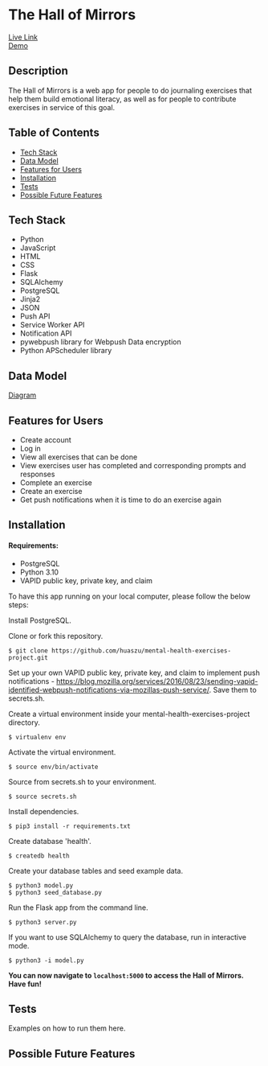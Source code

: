 # The Hall of Mirrors
[Live Link](https://hallofmirrors.org)<br>
[Demo](https://youtu.be/kjDivrRaVE0)

## Description

The Hall of Mirrors is a web app for people to do journaling exercises that help them build emotional literacy, as well as for people to contribute exercises in service of this goal.

## Table of Contents

- [Tech Stack](#tech-stack)
- [Data Model](#data-model)
- [Features for Users](#features-for-users)
- [Installation](#installation)
- [Tests](#tests)
- [Possible Future Features](#possible-future-features)

## Tech Stack

- Python
- JavaScript
- HTML
- CSS
- Flask
- SQLAlchemy
- PostgreSQL
- Jinja2
- JSON
- Push API
- Service Worker API
- Notification API
- pywebpush library for Webpush Data encryption
- Python APScheduler library

## Data Model
[Diagram](https://dbdesigner.page.link/S9QqobYsVTev3k6F6)

## Features for Users

- Create account
- Log in
- View all exercises that can be done
- View exercises user has completed and corresponding prompts and responses
- Complete an exercise
- Create an exercise
- Get push notifications when it is time to do an exercise again

## Installation

#### Requirements:

- PostgreSQL
- Python 3.10
- VAPID public key, private key, and claim

To have this app running on your local computer, please follow the below steps:

Install PostgreSQL.

Clone or fork this repository.
```
$ git clone https://github.com/huaszu/mental-health-exercises-project.git
```

Set up your own VAPID public key, private key, and claim to implement push notifications - https://blog.mozilla.org/services/2016/08/23/sending-vapid-identified-webpush-notifications-via-mozillas-push-service/.  Save them to secrets.sh.

Create a virtual environment inside your mental-health-exercises-project directory.
```
$ virtualenv env
```

Activate the virtual environment.
```
$ source env/bin/activate
```

Source from secrets.sh to your environment.
```
$ source secrets.sh
```

Install dependencies.
```
$ pip3 install -r requirements.txt
```

Create database 'health'.
```
$ createdb health
```

Create your database tables and seed example data.
```
$ python3 model.py
$ python3 seed_database.py
```

Run the Flask app from the command line.
```
$ python3 server.py
```

If you want to use SQLAlchemy to query the database, run in interactive mode.
```
$ python3 -i model.py
```

**You can now navigate to `localhost:5000` to access the Hall of Mirrors.  Have fun!**

## Tests

Examples on how to run them here.

## Possible Future Features